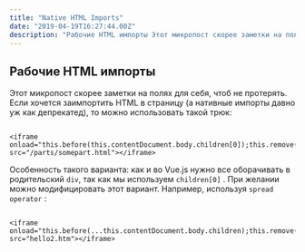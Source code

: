 ```yaml
---
title: "Native HTML Imports"
date: "2019-04-19T16:27:44.00Z"
description: "Рабочие HTML импорты Этот микропост скорее заметки на полях для себя, чтоб не протерять. Если хочется заимпортить HTML в страниц"
---
```


<h2 id="-html-">Рабочие HTML импорты</h2><p>Этот микропост скорее заметки на полях для себя, чтоб не протерять. Если хочется заимпортить HTML в страницу (а нативные импорты давно уж как депрекатед), то можно использовать такой трюк:</p><pre><code class="language-html">
&lt;iframe
onload="this.before(this.contentDocument.body.children[0]);this.remove()"
src="/parts/somepart.html"&gt;&lt;/iframe&gt;
</code></pre><p>Особенность такого варианта: как и во Vue.js нужно все оборачивать в родительский <code>div</code>, так как мы используем <code>children[0]</code> . При желании можно модифицировать этот вариант. Например, используя <code>spread operator</code> :</p><pre><code class="language-html">
&lt;iframe
onload="this.before(...this.contentDocument.body.children);this.remove()"
src="hello2.htm"&gt;&lt;/iframe&gt;
</code></pre>

